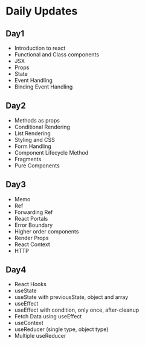 # Daily Updates

## Day1

* Introduction to react
* Functional and Class components
* JSX
* Props
* State
* Event Handling
* Binding Event Handling

## Day2

* Methods as props
* Conditional Rendering
* List Rendering
* Styling and CSS
* Form Handling
* Component Lifecycle Method
* Fragments  
* Pure Components

## Day3

* Memo
* Ref
* Forwarding Ref
* React Portals
* Error Boundary
* Higher order components
* Render Props
* React Context
* HTTP

## Day4

* React Hooks
* useState
* useState with previousState, object and array
* useEffect
* useEffect with condition, only once, after-cleanup
* Fetch Data using useEffect
* useContext
* useReducer (single type, object type)
* Multiple useReducer
